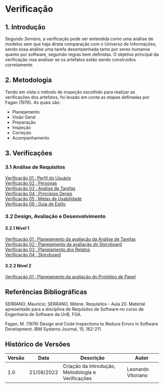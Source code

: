 # Verificação

## 1. Introdução

Segundo *Serrano*, a verificação pode ser entendida como uma análise de modelos sem que haja direta comparação com o Universo de Informações, sendo essa análise uma tarefa desempenhada tanto por seres humanos quanto por software, seguindo regras bem definidas. O objetivo principal da verificação visa analisar se os artefatos estão sendo construidos corretamente.

## 2. Metodologia

Tendo em vista o método de inspeção escolhido para realizar as verificações dos artefatos,
foi levado em conta as etapas definadas por Fagan (1976). As quais são:

- Planejamento
- Visão Geral
- Preparação
- Inspeção 
- Correção
- Acompanhamento

## 3. Verificações


### 3.1 Análise de Requisitos

[Verificação 01 : Perfil do Usuário](analise/verificacoes/verif_perfil_de_usuario.md)<br>
[Verificação 02 : Personas](analise/verificacoes/)<br>
[Verificação 03 : Análise de Tarefas](analise/verificacoes/)<br>
[Verificação 04 : Principios Gerais](analise/verificacoes/verif_principios_gerais.md)<br>
[Verificação 05 : Metas de Usabilidade](analise/verificacoes/)<br>
[Verificação 06 : Guia de Estilo](analise/verificacoes/verificacao_guia_estilo.md)<br>


### 3.2 Design, Avaliação e Desenvolvimento

#### 3.2.1 Nível 1

[Verificação 01 : Planejamento da avaliação da Análise de Tarefas](analise/verificacoes/)<br>
[Verificação 02 : Planejamento da avaliação do Storyboard](analise/verificacoes/)<br>
[Verificação 03 : Planejamento dos Relatos](analise/verificacoes/)<br>
[Verificação 04 : Storyboard](analise/verificacoes/verif_storyboards.md)<br>

#### 3.2.2 Nível 2

[Verificação 01 : Planejamento da avaliação do Protótipo de Papel](analise/verificacoes/)<br>

## Referências Bibliográficas

SERRANO, Maurício; SERRANO, Milene. Requisitos - Aula 20. Material apresentado para a disciplina de Requisitos de Software no curso de Engenharia de Software da UnB, FGA.

Fagan, M. (1976) Design and Code Inspections to Reduce Errors in Software Development. IBM Systems Journal, 15, 182-211.

## Histórico de Versões

| Versão | Data       | Descrição         | Autor              |
| ------ | ---------- | ----------------- | ------------------ |
| 1.0    | 21/08/2022 | Criação da Introdução, Metodologia e Verificações | Leonardo Vitoriano |
